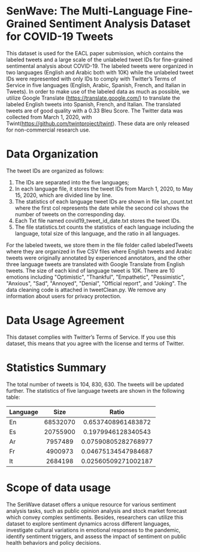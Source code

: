 # SenWave: The Multi-Language Fine-Grained Sentiment Analysis Dataset for COVID-19 Tweets
This dataset is used for the EACL paper submission, which contains the labeled tweets and a large scale of the unlabeled tweet IDs for fine-grained sentimental analysis about COVID-19. The labeled tweets were organized in two languages (English and Arabic both with 10K) while the unlabeled tweet IDs were represented with only IDs to comply with Twitter’s Terms of Service in five languages (English, Arabic, Spanish, French, and Italian in Tweets). In order to make use of the labeled data as much as possible, we utilize Google Translate (https://translate.google.com/) to translate the labeled English tweets into Spanish, French, and Italian. The translated tweets are of good quality with a $0.33$ Bleu Score. The Twitter data was collected from March 1, 2020, with Twint(https://github.com/twintproject/twint). These data are only released for non-commercial research use.

# Data Organization
The tweet IDs are organized as follows:
1) The IDs are separated into the five languages;
2) In each language file, it stores the tweet IDs from March 1, 2020, to May 15, 2020, which are divided line by line.
3) The statistics of each language tweet IDs are shown in file lan_count.txt where the first col represents the date while the second col shows the number of tweets on the corresponding day.
4) Each Txt file named covid19_tweet_id_date.txt stores the tweet IDs.
5) The file statistics.txt counts the statistics of each language including the language, total size of this language, and the ratio in all languages.

For the labeled tweets, we store them in the file folder called labeledTweets where they are organized in five CSV files where English tweets and Arabic tweets were originally annotated by experienced annotators, and the other three language tweets are translated with Google Translate from English tweets. The size of each kind of language tweet is 10K. There are 10 emotions including "Optimistic", "Thankful", "Empathetic", "Pessimistic", "Anxious", "Sad", "Annoyed", "Denial", "Official report", and "Joking". The data cleaning code is attached in tweetClean.py. We remove any information about users for privacy protection.

# Data Usage Agreement
This dataset complies with Twitter’s Terms of Service. If you use this dataset, this means that you agree with the license and terms of Twitter.

# Statistics Summary
The total number of tweets is 104, 830, 630. The tweets will be updated further.
The statistics of five language tweets are shown in the following table:


|Language      |Size      |Ratio      |
| ---------- | :-----------:  | :-----------: |
|En      |68532070      |0.6537408961483872      |
|Es       |20755900       |0.1979946128340543      |
|Ar       |7957489      | 0.07590805282768977      |
|Fr       |4900973       |0.04675134547984687      |
|It       |2684198       |0.02560509271002187      |


# Scope of data usage

The SenWave dataset offers a unique resource for various sentiment analysis tasks, such as public opinion analysis and stock market forecast which convey complex sentiments. Besides, researchers can utilize this dataset to explore sentiment dynamics across different languages, investigate cultural variations in emotional responses to the pandemic, identify sentiment triggers, and assess the impact of sentiment on public health behaviors and policy decisions.
